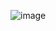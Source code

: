 
![image](https://user-images.githubusercontent.com/27758688/180999991-178be584-62ca-49d1-816b-5f2ae134c374.png)
